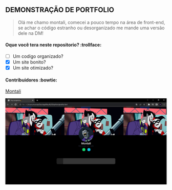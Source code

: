 ## DEMONSTRAÇÃO DE PORTFOLIO
>  Olá me chamo montali, comecei a pouco tempo na área de front-end, se achar o código estranho ou desorganizado me mande uma versão dele na DM!

#### Oque você tera neste repositorio? :trollface:
- [ ] Um codigo organizado?
- [x] Um site bonito?
- [x] Um site otimizado?

#### Contribuidores :bowtie:
 [Montali](https://github.com/mnlyx/) 

![This is an image](html/cap.png)
